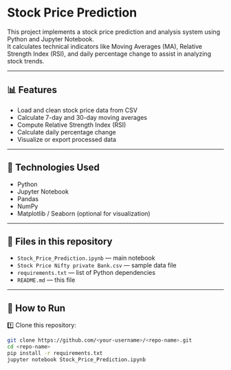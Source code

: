 # Stock Price Prediction

This project implements a stock price prediction and analysis system using Python and Jupyter Notebook.  
It calculates technical indicators like Moving Averages (MA), Relative Strength Index (RSI), and daily percentage change to assist in analyzing stock trends.

---

## 📊 Features
- Load and clean stock price data from CSV
- Calculate 7-day and 30-day moving averages
- Compute Relative Strength Index (RSI)
- Calculate daily percentage change
- Visualize or export processed data

---

## 🧰 Technologies Used
- Python
- Jupyter Notebook
- Pandas
- NumPy
- Matplotlib / Seaborn (optional for visualization)

---

## 📁 Files in this repository
- `Stock_Price_Prediction.ipynb` — main notebook
- `Stock Price Nifty private Bank.csv` — sample data file
- `requirements.txt` — list of Python dependencies
- `README.md` — this file

---

## 🚀 How to Run
1️⃣ Clone this repository:
```bash
git clone https://github.com/<your-username>/<repo-name>.git
cd <repo-name>
pip install -r requirements.txt
jupyter notebook Stock_Price_Prediction.ipynb
